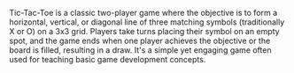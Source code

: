 Tic-Tac-Toe is a classic two-player game where the objective is to form a horizontal, vertical, or diagonal line of three matching symbols (traditionally X or O) on a 3x3 grid. Players take turns placing their symbol on an empty spot, and the game ends when one player achieves the objective or the board is filled, resulting in a draw. It's a simple yet engaging game often used for teaching basic game development concepts.
